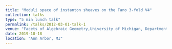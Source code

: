 ```yaml
---
title: "Moduli space of instanton sheaves on the Fano 3-fold V4"
collection: talks
type: "5 min lunch talk"
permalink: /talks/2012-03-01-talk-1
venue: "Facets of Algebraic Geometry,University of Michigan, Department of Mathematics"
date: 2019-10-18
location: "Ann Arbor, MI"
---
```



